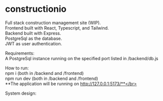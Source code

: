 # constructionio
Full stack construction management site (WIP). </br>
Frontend built with React, Typescript, and Tailwind. </br>
Backend built with Express. </br>
PostgreSql as the database. </br>
JWT as user authentication. </br>

Requirements: </br>
A PostgreSql instance running on the specified port listed in /backend/db.js </br>

How to run:</br>
npm i (both in /backend and /frontend) </br>
npm run dev (both in /backend and /frontend) </br>
**The application will be running on http://127.0.0.1:5173/**</br>

System design:</br>
